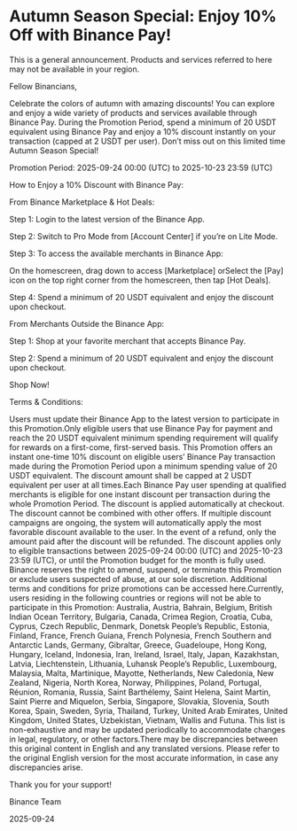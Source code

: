 # Autumn Season Special: Enjoy 10% Off with Binance Pay!

This is a general announcement. Products and services referred to here may not be available in your region.

Fellow Binancians,

Celebrate the colors of autumn with amazing discounts! You can explore and enjoy a wide variety of products and services available through Binance Pay. During the Promotion Period, spend a minimum of 20 USDT equivalent using Binance Pay and enjoy a 10% discount instantly on your transaction (capped at 2 USDT per user). Don’t miss out on this limited time Autumn Season Special! 

Promotion Period: 2025-09-24 00:00 (UTC) to 2025-10-23 23:59 (UTC)

How to Enjoy a 10% Discount with Binance Pay:

From Binance Marketplace & Hot Deals:

Step 1: Login to the latest version of the Binance App. 

Step 2: Switch to Pro Mode from [Account Center] if you’re on Lite Mode.

Step 3: To access the available merchants in Binance App:

On the homescreen, drag down to access [Marketplace] orSelect the [Pay] icon on the top right corner from the homescreen, then tap [Hot Deals]. 

Step 4: Spend a minimum of 20 USDT equivalent and enjoy the discount upon checkout.

From Merchants Outside the Binance App:

Step 1: Shop at your favorite merchant that accepts Binance Pay.

Step 2: Spend a minimum of 20 USDT equivalent and enjoy the discount upon checkout. 

Shop Now!

Terms & Conditions:

Users must update their Binance App to the latest version to participate in this Promotion.Only eligible users that use Binance Pay for payment and reach the 20 USDT equivalent minimum spending requirement will qualify for rewards on a first-come, first-served basis. This Promotion offers an instant one-time 10% discount on eligible users’ Binance Pay transaction made during the Promotion Period upon a minimum spending value of 20 USDT equivalent. The discount amount shall be capped at 2 USDT equivalent per user at all times.Each Binance Pay user spending at qualified merchants is eligible for one instant discount per transaction during the whole Promotion Period. The discount is applied automatically at checkout. The discount cannot be combined with other offers. If multiple discount campaigns are ongoing, the system will automatically apply the most favorable discount available to the user. In the event of a refund, only the amount paid after the discount will be refunded. The discount applies only to eligible transactions between 2025-09-24 00:00 (UTC) and 2025-10-23 23:59 (UTC), or until the Promotion budget for the month is fully used. Binance reserves the right to amend, suspend, or terminate this Promotion or exclude users suspected of abuse, at our sole discretion. Additional terms and conditions for prize promotions can be accessed here.Currently, users residing in the following countries or regions will not be able to participate in this Promotion: Australia, Austria, Bahrain, Belgium, British Indian Ocean Territory, Bulgaria, Canada, Crimea Region, Croatia, Cuba, Cyprus, Czech Republic, Denmark, Donetsk People’s Republic, Estonia, Finland, France, French Guiana, French Polynesia, French Southern and Antarctic Lands, Germany, Gibraltar, Greece, Guadeloupe, Hong Kong, Hungary, Iceland, Indonesia, Iran, Ireland, Israel, Italy, Japan, Kazakhstan, Latvia, Liechtenstein, Lithuania, Luhansk People’s Republic, Luxembourg, Malaysia, Malta, Martinique, Mayotte, Netherlands, New Caledonia, New Zealand, Nigeria, North Korea, Norway, Philippines, Poland, Portugal, Réunion, Romania, Russia, Saint Barthélemy, Saint Helena, Saint Martin, Saint Pierre and Miquelon, Serbia, Singapore, Slovakia, Slovenia, South Korea, Spain, Sweden, Syria, Thailand, Turkey, United Arab Emirates, United Kingdom, United States, Uzbekistan, Vietnam, Wallis and Futuna. This list is non-exhaustive and may be updated periodically to accommodate changes in legal, regulatory, or other factors.There may be discrepancies between this original content in English and any translated versions. Please refer to the original English version for the most accurate information, in case any discrepancies arise.

Thank you for your support!

Binance Team

2025-09-24